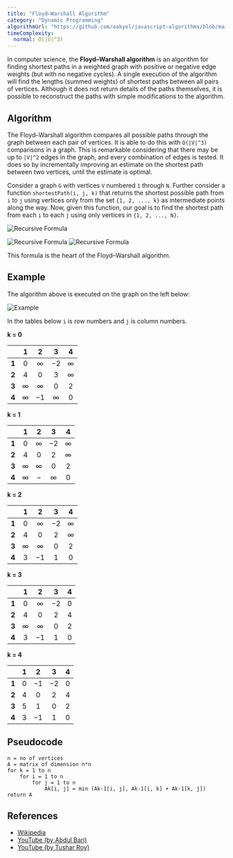 ```yaml
---
title: "Floyd–Warshall Algorithm"
category: "Dynamic Programming"
algorithmUrl: "https://github.com/eakyel/javascript-algorithms/blob/main/floydWarshall.js"
timeComplexity:
  normal: O(|V|^3)
---
```


In computer science, the **Floyd–Warshall algorithm** is an algorithm for finding
shortest paths in a weighted graph with positive or negative edge weights (but
with no negative cycles). A single execution of the algorithm will find the
lengths (summed weights) of shortest paths between all pairs of vertices. Although
it does not return details of the paths themselves, it is possible to reconstruct
the paths with simple modifications to the algorithm.

## Algorithm

The Floyd–Warshall algorithm compares all possible paths through the graph between
each pair of vertices. It is able to do this with `O(|V|^3)` comparisons in a graph.
This is remarkable considering that there may be up to `|V|^2` edges in the graph,
and every combination of edges is tested. It does so by incrementally improving an
estimate on the shortest path between two vertices, until the estimate is optimal.

Consider a graph `G` with vertices `V` numbered `1` through `N`. Further consider
a function `shortestPath(i, j, k)` that returns the shortest possible path
from `i` to `j` using vertices only from the set `{1, 2, ..., k}` as
intermediate points along the way. Now, given this function, our goal is to
find the shortest path from each `i` to each `j` using only vertices
in `{1, 2, ..., N}`.

![Recursive Formula](https://wikimedia.org/api/rest_v1/media/math/render/svg/f9b75e25063384ccca499c56f9a279abf661ad3b)

![Recursive Formula](https://wikimedia.org/api/rest_v1/media/math/render/svg/34ac7c89bbb18df3fd660225fd38997079e5e513)
![Recursive Formula](https://wikimedia.org/api/rest_v1/media/math/render/svg/0326d6c14def89269c029da59eba012d0f2edc9d)

This formula is the heart of the Floyd–Warshall algorithm.

## Example

The algorithm above is executed on the graph on the left below:

![Example](https://upload.wikimedia.org/wikipedia/commons/2/2e/Floyd-Warshall_example.svg)

In the tables below `i` is row numbers and `j` is column numbers.

**k = 0**

|       |  1  |  2  |  3  |  4  |
| :---: | :-: | :-: | :-: | :-: |
| **1** |  0  |  ∞  | −2  |  ∞  |
| **2** |  4  |  0  |  3  |  ∞  |
| **3** |  ∞  |  ∞  |  0  |  2  |
| **4** |  ∞  | −1  |  ∞  |  0  |

**k = 1**

|       |  1  |  2  |  3  |  4  |
| :---: | :-: | :-: | :-: | :-: |
| **1** |  0  |  ∞  | −2  |  ∞  |
| **2** |  4  |  0  |  2  |  ∞  |
| **3** |  ∞  |  ∞  |  0  |  2  |
| **4** |  ∞  |  −  |  ∞  |  0  |

**k = 2**

|       |  1  |  2  |  3  |  4  |
| :---: | :-: | :-: | :-: | :-: |
| **1** |  0  |  ∞  | −2  |  ∞  |
| **2** |  4  |  0  |  2  |  ∞  |
| **3** |  ∞  |  ∞  |  0  |  2  |
| **4** |  3  | −1  |  1  |  0  |

**k = 3**

|       |  1  |  2  |  3  |  4  |
| :---: | :-: | :-: | :-: | :-: |
| **1** |  0  |  ∞  | −2  |  0  |
| **2** |  4  |  0  |  2  |  4  |
| **3** |  ∞  |  ∞  |  0  |  2  |
| **4** |  3  | −1  |  1  |  0  |

**k = 4**

|       |  1  |  2  |  3  |  4  |
| :---: | :-: | :-: | :-: | :-: |
| **1** |  0  | −1  | −2  |  0  |
| **2** |  4  |  0  |  2  |  4  |
| **3** |  5  |  1  |  0  |  2  |
| **4** |  3  | −1  |  1  |  0  |

## Pseudocode

```
n = no of vertices
A = matrix of dimension n*n
for k = 1 to n
    for i = 1 to n
        for j = 1 to n
            Ak[i, j] = min (Ak-1[i, j], Ak-1[i, k] + Ak-1[k, j])
return A
```

## References

- [Wikipedia](https://en.wikipedia.org/wiki/Floyd%E2%80%93Warshall_algorithm)
- [YouTube (by Abdul Bari)](https://www.youtube.com/watch?v=oNI0rf2P9gE&list=PLLXdhg_r2hKA7DPDsunoDZ-Z769jWn4R8&index=74)
- [YouTube (by Tushar Roy)](https://www.youtube.com/watch?v=LwJdNfdLF9s&list=PLLXdhg_r2hKA7DPDsunoDZ-Z769jWn4R8&index=75)
